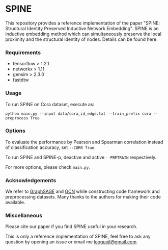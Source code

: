 # SPINE
This repository provides a reference implementation of the paper "SPINE: Structural Identity Preserved Inductive Network Embedding".
SPINE is an inductive embedding method which can simultaneously preserve the local proximity and the structural identity of nodes. Details can be found here.

### Requirements

* tensorflow > 1.2.1
* networkx > 1.11
* gensim > 2.3.0
* fastdtw

### Usage

To run SPINE on Cora dataset, execute as:
```
python main.py --input data/cora_id_edge.txt --train_prefix cora --preprocess True
```

### Options

<!-- To test the performance on Citeseer and Pubmed datasets, simply replace ``--input`` and ``--train_prefix``
with corresponding edge file and dataset name contained in ``./data`` folder. -->

To evaluate the performance by Pearson and Spearman correlation instead of classification accuracy, set ``--CORR True``.

To run SPINE and SPINE-p, deactive and active ``--PRETRAIN`` respectively.

For more options, please check ``main.py``.

### Acknowledgements

We refer to [GraphSAGE](https://github.com/williamleif/GraphSAGE) and [GCN](https://github.com/tkipf/gcn) while constructing code framework and preprocessing datasets. Many thanks to the authors for making their code available.

### Miscellaneous

Please cite our paper if you find SPINE useful in your research.

This is only a reference implementation of SPINE, feel free to ask any question by opening an issue or email me <leoguojl@gmail.com>.